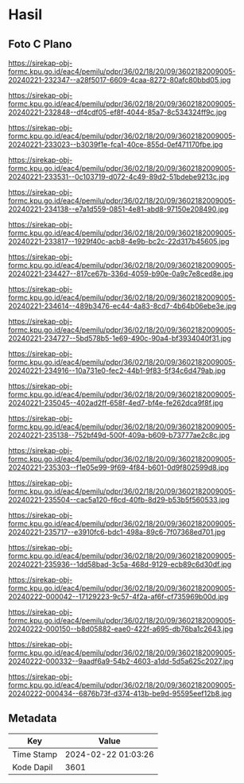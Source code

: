 # Hasil

## Foto C Plano

https://sirekap-obj-formc.kpu.go.id/eac4/pemilu/pdpr/36/02/18/20/09/3602182009005-20240221-232347--a28f5017-6609-4caa-8272-80afc80bbd05.jpg

https://sirekap-obj-formc.kpu.go.id/eac4/pemilu/pdpr/36/02/18/20/09/3602182009005-20240221-232848--df4cdf05-ef8f-4044-85a7-8c534324ff9c.jpg

https://sirekap-obj-formc.kpu.go.id/eac4/pemilu/pdpr/36/02/18/20/09/3602182009005-20240221-233023--b3039f1e-fca1-40ce-855d-0ef471170fbe.jpg

https://sirekap-obj-formc.kpu.go.id/eac4/pemilu/pdpr/36/02/18/20/09/3602182009005-20240221-233531--0c103719-d072-4c49-89d2-51bdebe9213c.jpg

https://sirekap-obj-formc.kpu.go.id/eac4/pemilu/pdpr/36/02/18/20/09/3602182009005-20240221-234138--e7a1d559-0851-4e81-abd8-97150e208490.jpg

https://sirekap-obj-formc.kpu.go.id/eac4/pemilu/pdpr/36/02/18/20/09/3602182009005-20240221-233817--1929f40c-acb8-4e9b-bc2c-22d317b45605.jpg

https://sirekap-obj-formc.kpu.go.id/eac4/pemilu/pdpr/36/02/18/20/09/3602182009005-20240221-234427--817ce67b-336d-4059-b90e-0a9c7e8ced8e.jpg

https://sirekap-obj-formc.kpu.go.id/eac4/pemilu/pdpr/36/02/18/20/09/3602182009005-20240221-234614--489b3476-ec44-4a83-8cd7-4b64b06ebe3e.jpg

https://sirekap-obj-formc.kpu.go.id/eac4/pemilu/pdpr/36/02/18/20/09/3602182009005-20240221-234727--5bd578b5-1e69-490c-90a4-bf3934040f31.jpg

https://sirekap-obj-formc.kpu.go.id/eac4/pemilu/pdpr/36/02/18/20/09/3602182009005-20240221-234916--10a731e0-fec2-44b1-9f83-5f34c6d479ab.jpg

https://sirekap-obj-formc.kpu.go.id/eac4/pemilu/pdpr/36/02/18/20/09/3602182009005-20240221-235045--402ad2ff-658f-4ed7-bf4e-fe262dca9f8f.jpg

https://sirekap-obj-formc.kpu.go.id/eac4/pemilu/pdpr/36/02/18/20/09/3602182009005-20240221-235138--752bf49d-500f-409a-b609-b73777ae2c8c.jpg

https://sirekap-obj-formc.kpu.go.id/eac4/pemilu/pdpr/36/02/18/20/09/3602182009005-20240221-235303--f1e05e99-9f69-4f84-b601-0d9f802599d8.jpg

https://sirekap-obj-formc.kpu.go.id/eac4/pemilu/pdpr/36/02/18/20/09/3602182009005-20240221-235504--cac5a120-f6cd-40fb-8d29-b53b5f560533.jpg

https://sirekap-obj-formc.kpu.go.id/eac4/pemilu/pdpr/36/02/18/20/09/3602182009005-20240221-235717--e3910fc6-bdc1-498a-89c6-7f07368ed701.jpg

https://sirekap-obj-formc.kpu.go.id/eac4/pemilu/pdpr/36/02/18/20/09/3602182009005-20240221-235936--1dd58bad-3c5a-468d-9129-ecb89c6d30df.jpg

https://sirekap-obj-formc.kpu.go.id/eac4/pemilu/pdpr/36/02/18/20/09/3602182009005-20240222-000042--17129223-9c57-4f2a-af6f-cf735969b00d.jpg

https://sirekap-obj-formc.kpu.go.id/eac4/pemilu/pdpr/36/02/18/20/09/3602182009005-20240222-000150--b8d05882-eae0-422f-a695-db76ba1c2643.jpg

https://sirekap-obj-formc.kpu.go.id/eac4/pemilu/pdpr/36/02/18/20/09/3602182009005-20240222-000332--9aadf6a9-54b2-4603-a1dd-5d5a625c2027.jpg

https://sirekap-obj-formc.kpu.go.id/eac4/pemilu/pdpr/36/02/18/20/09/3602182009005-20240222-000434--6876b73f-d374-413b-be9d-95595eef12b8.jpg


## Metadata

| Key        | Value               |
| ---------- | ------------------- |
| Time Stamp | 2024-02-22 01:03:26 |
| Kode Dapil | 3601                |



